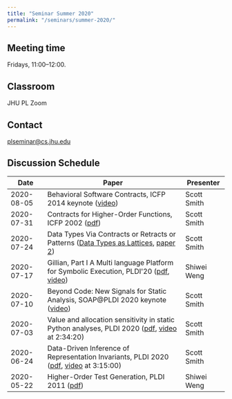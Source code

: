 ```yaml
---
title: "Seminar Summer 2020"
permalink: "/seminars/summer-2020/"
---
```


Meeting time
------------

Fridays, 11:00–12:00.

Classroom
---------

JHU PL Zoom

Contact
-------

<plseminar@cs.jhu.edu>

Discussion Schedule
-------------------

| Date       | Paper                                                                                                                                                                                                                                                  | Presenter   |
| ---------- | ------------------------------------------------------------------------------------------------------------------------------------------------------------------------------------------------------------------------------------------------------ | ----------- |
| 2020-08-05 | Behavioral Software Contracts, ICFP 2014 keynote ([video](https://www.youtube.com/watch?v=gXTbMPVFP1M&t=120s))                                                                                                                                         | Scott Smith |
| 2020-07-31 | Contracts for Higher-Order Functions, ICFP 2002 ([pdf](https://users.cs.northwestern.edu/~robby/pubs/papers/ho-contracts-techreport.pdf))                                                                                                              | Scott Smith |
| 2020-07-24 | Data Types Via Contracts or Retracts or Patterns ([Data Types as Lattices](https://pdfs.semanticscholar.org/359e/ca57fe42d97cbb67f0b5591869abe5eb5421.pdf), [paper 2](http://www.ccs.neu.edu/home/dvanhorn/pubs/tobin-hochstadt-vanhorn-oopsla12.pdf)) | Scott Smith |
| 2020-07-17 | Gillian, Part I A Multi language Platform for Symbolic Execution, PLDI'20 ([pdf](https://dl.acm.org/doi/10.1145/3385412.3386014), [video](https://www.youtube.com/watch?v=TurhBym2leA&list=PLyrlk8Xaylp5mvxARtX5ncjy9p4X_Ajwd&index=129))              | Shiwei Weng |
| 2020-07-10 | Beyond Code: New Signals for Static Analysis, SOAP@PLDI 2020 keynote ([video](https://www.youtube.com/watch?v=PZCoDgEIwm4))                                                                                                                            | Scott Smith |
| 2020-07-03 | Value and allocation sensitivity in static Python analyses, PLDI 2020 ([pdf](https://dl.acm.org/doi/pdf/10.1145/3394451.3397205), [video](https://www.youtube.com/watch?v=81V2ifmW-4c&feature=youtu.be)  at 2:34:20)                                   | Scott Smith |
| 2020-06-24 | Data-Driven Inference of Representation Invariants, PLDI 2020 ([pdf](http://web.cs.ucla.edu/~todd/research/pldi20.pdf), [video](https://www.youtube.com/watch?v=wFSmOxcUcu8&feature=youtu.be) at 3:15:00)                                              | Scott Smith |
| 2020-05-22 | Higher-Order Test Generation, PLDI 2011 ([pdf](https://patricegodefroid.github.io/public_psfiles/pldi2011.pdf))                                                                                                                                        | Shiwei Weng |